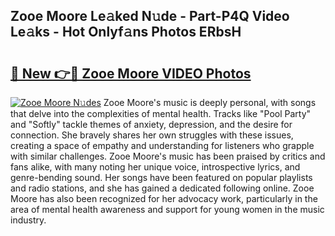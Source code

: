 ## Zooe Moore Le𝚊ked N𝚞de - Part-P4Q Video Le𝚊ks - Hot Onlyf𝚊ns Photos ERbsH

# <h2><a href="http://ab32197.deff.icu/?id=Zooe+Moore">🔗 New 👉🔴 Zooe Moore VIDEO Photos</a></h2>

[![Zooe Moore N𝚞des](https://i.imgur.com/rIISA9y.gif)](http://ab32197.deff.icu/?id=Zooe+Moore)
Zooe Moore's music is deeply personal, with songs that delve into the complexities of mental health. Tracks like "Pool Party" and "Softly" tackle themes of anxiety, depression, and the desire for connection. She bravely shares her own struggles with these issues, creating a space of empathy and understanding for listeners who grapple with similar challenges. Zooe Moore's music has been praised by critics and fans alike, with many noting her unique voice, introspective lyrics, and genre-bending sound. Her songs have been featured on popular playlists and radio stations, and she has gained a dedicated following online. Zooe Moore has also been recognized for her advocacy work, particularly in the area of mental health awareness and support for young women in the music industry.
